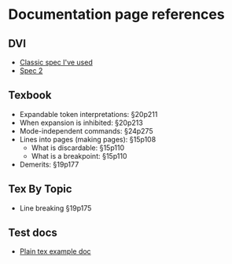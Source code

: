 # Documentation page references

## DVI

- [Classic spec I've used](https://web.archive.org/web/20070403030353/http://www.math.umd.edu/~asnowden/comp-cont/dvi.html#bop)
- [Spec 2](https://www.mn.uio.no/ifi/tjenester/it/hjelp/latex/dvi.pdf)

## Texbook

- Expandable token interpretations: §20p211
- When expansion is inhibited: §20p213
- Mode-independent commands: §24p275
- Lines into pages (making pages): §15p108
  - What is discardable: §15p110
  - What is a breakpoint: §15p110
- Demerits: §19p177

## Tex By Topic

- Line breaking §19p175

## Test docs

- [Plain tex example doc](https://tex.stackexchange.com/questions/6490/can-i-see-a-plain-tex-source-file-please)
